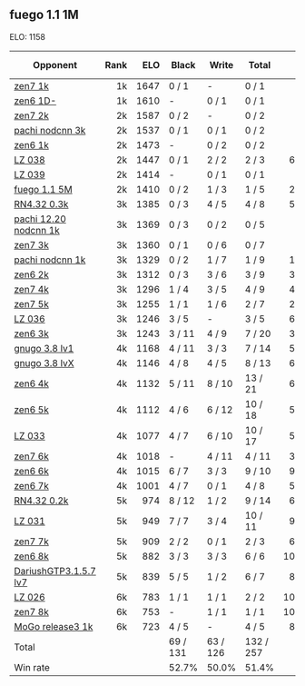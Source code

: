 ## fuego 1.1 1M ##

ELO: 1158

Opponent | Rank | ELO | Black | Write | Total | Win rate
---------|-----:|----:|-------|-------|-------|-------:
[zen7 1k](zen7%201k.md) | 1k | 1647 | 0 / 1 | - | 0 / 1 | 0.0%
[zen6 1D-](zen6%201D-.md) | 1k | 1610 | - | 0 / 1 | 0 / 1 | 0.0%
[zen7 2k](zen7%202k.md) | 2k | 1587 | 0 / 2 | - | 0 / 2 | 0.0%
[pachi nodcnn 3k](pachi%20nodcnn%203k.md) | 2k | 1537 | 0 / 1 | 0 / 1 | 0 / 2 | 0.0%
[zen6 1k](zen6%201k.md) | 2k | 1473 | - | 0 / 2 | 0 / 2 | 0.0%
[LZ 038](LZ%20038.md) | 2k | 1447 | 0 / 1 | 2 / 2 | 2 / 3 | 66.7%
[LZ 039](LZ%20039.md) | 2k | 1414 | - | 0 / 1 | 0 / 1 | 0.0%
[fuego 1.1 5M](fuego%201.1%205M.md) | 2k | 1410 | 0 / 2 | 1 / 3 | 1 / 5 | 20.0%
[RN4.32 0.3k](RN4.32%200.3k.md) | 3k | 1385 | 0 / 3 | 4 / 5 | 4 / 8 | 50.0%
[pachi 12.20 nodcnn 1k](pachi%2012.20%20nodcnn%201k.md) | 3k | 1369 | 0 / 3 | 0 / 2 | 0 / 5 | 0.0%
[zen7 3k](zen7%203k.md) | 3k | 1360 | 0 / 1 | 0 / 6 | 0 / 7 | 0.0%
[pachi nodcnn 1k](pachi%20nodcnn%201k.md) | 3k | 1329 | 0 / 2 | 1 / 7 | 1 / 9 | 11.1%
[zen6 2k](zen6%202k.md) | 3k | 1312 | 0 / 3 | 3 / 6 | 3 / 9 | 33.3%
[zen7 4k](zen7%204k.md) | 3k | 1296 | 1 / 4 | 3 / 5 | 4 / 9 | 44.4%
[zen7 5k](zen7%205k.md) | 3k | 1255 | 1 / 1 | 1 / 6 | 2 / 7 | 28.6%
[LZ 036](LZ%20036.md) | 3k | 1246 | 3 / 5 | - | 3 / 5 | 60.0%
[zen6 3k](zen6%203k.md) | 3k | 1243 | 3 / 11 | 4 / 9 | 7 / 20 | 35.0%
[gnugo 3.8 lv1](gnugo%203.8%20lv1.md) | 4k | 1168 | 4 / 11 | 3 / 3 | 7 / 14 | 50.0%
[gnugo 3.8 lvX](gnugo%203.8%20lvX.md) | 4k | 1146 | 4 / 8 | 4 / 5 | 8 / 13 | 61.5%
[zen6 4k](zen6%204k.md) | 4k | 1132 | 5 / 11 | 8 / 10 | 13 / 21 | 61.9%
[zen6 5k](zen6%205k.md) | 4k | 1112 | 4 / 6 | 6 / 12 | 10 / 18 | 55.6%
[LZ 033](LZ%20033.md) | 4k | 1077 | 4 / 7 | 6 / 10 | 10 / 17 | 58.8%
[zen7 6k](zen7%206k.md) | 4k | 1018 | - | 4 / 11 | 4 / 11 | 36.4%
[zen6 6k](zen6%206k.md) | 4k | 1015 | 6 / 7 | 3 / 3 | 9 / 10 | 90.0%
[zen6 7k](zen6%207k.md) | 4k | 1001 | 4 / 7 | 0 / 1 | 4 / 8 | 50.0%
[RN4.32 0.2k](RN4.32%200.2k.md) | 5k | 974 | 8 / 12 | 1 / 2 | 9 / 14 | 64.3%
[LZ 031](LZ%20031.md) | 5k | 949 | 7 / 7 | 3 / 4 | 10 / 11 | 90.9%
[zen7 7k](zen7%207k.md) | 5k | 909 | 2 / 2 | 0 / 1 | 2 / 3 | 66.7%
[zen6 8k](zen6%208k.md) | 5k | 882 | 3 / 3 | 3 / 3 | 6 / 6 | 100.0%
[DariushGTP3.1.5.7 lv7](DariushGTP3.1.5.7%20lv7.md) | 5k | 839 | 5 / 5 | 1 / 2 | 6 / 7 | 85.7%
[LZ 026](LZ%20026.md) | 6k | 783 | 1 / 1 | 1 / 1 | 2 / 2 | 100.0%
[zen7 8k](zen7%208k.md) | 6k | 753 | - | 1 / 1 | 1 / 1 | 100.0%
[MoGo release3 1k](MoGo%20release3%201k.md) | 6k | 723 | 4 / 5 | - | 4 / 5 | 80.0%
Total | | | 69 / 131 | 63 / 126 | 132 / 257 | 
Win rate| | | 52.7% | 50.0% | 51.4% | 
